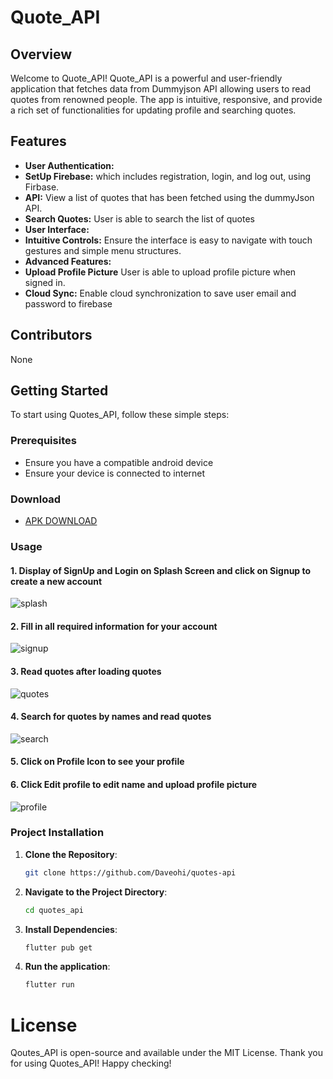 # Quote_API
## Overview
Welcome to Quote_API! Quote_API is a powerful and user-friendly application that fetches data from Dummyjson API allowing users to read quotes from renowned people. The app is intuitive, responsive, and provide a rich set of functionalities for updating profile and searching quotes.
## Features
- **User Authentication:**
- **SetUp Firebase:** which includes registration, login, and log out, using Firbase.
- **API:** View a list of quotes that has been fetched using the dummyJson API.
- **Search Quotes:** User is able to search the list of quotes
- **User Interface:**
- **Intuitive Controls:** Ensure the interface is easy to navigate with touch gestures and simple menu structures.
- **Advanced Features:**
- **Upload Profile Picture** User is able to upload profile picture when signed in.
- **Cloud Sync:** Enable cloud synchronization to save user email and password to firebase
## Contributors
None
## Getting Started
To start using Quotes_API, follow these simple steps:
### Prerequisites
- Ensure you have a compatible android device
- Ensure your device is connected to internet
### Download
- [APK DOWNLOAD](https://drive.google.com/file/d/1U-VfzshsCbYoKe7W8pibx7r8SnfYQH_l/view?usp=sharing)
### Usage
#### 1. Display of SignUp and Login on Splash Screen and click on Signup to create a new account
![splash](https://github.com/user-attachments/assets/0fea4891-e7c7-4b6b-a8c6-29d2f9fad84a)
#### 2. Fill in all required information for your account
![signup](https://github.com/user-attachments/assets/ab70e104-d886-4967-8fb8-4ea7d30c3ed1)
#### 3. Read quotes after loading quotes
![quotes](https://github.com/user-attachments/assets/602e0497-3cd5-4531-8221-480f63351222)
#### 4. Search for quotes by names and read quotes
![search](https://github.com/user-attachments/assets/85ba6a0a-f78f-4cf8-8cdf-8d0802719434)
#### 5. Click on Profile Icon to see your profile
#### 6. Click Edit profile to edit name and upload profile picture
![profile](https://github.com/user-attachments/assets/49202d7e-4902-42ab-8c18-1d8adce6c6be)

### Project Installation
1. **Clone the Repository**:
   ```sh
   git clone https://github.com/Daveohi/quotes-api
2.  **Navigate to the Project Directory**:
     ```sh
    cd quotes_api
3. **Install Dependencies**:
    ```sh
    flutter pub get
4. **Run the application**:
    ```sh
    flutter run
# License
Qoutes_API is open-source and available under the MIT License.
Thank you for using Quotes_API! Happy checking! 
